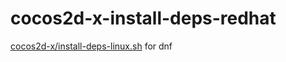 # cocos2d-x-install-deps-redhat

[cocos2d-x/install-deps-linux.sh](https://github.com/cocos2d/cocos2d-x/blob/v3/build/install-deps-linux.sh) for dnf
